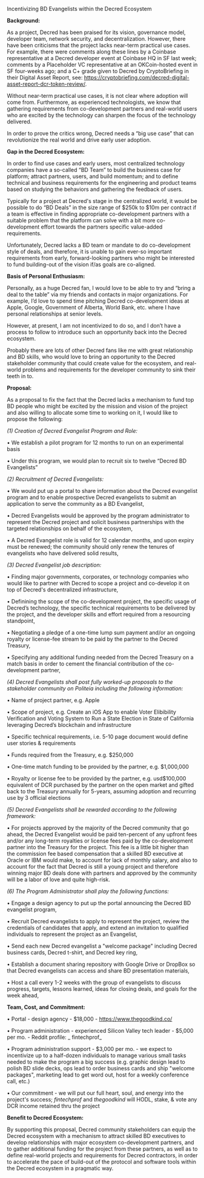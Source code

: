 Incentivizing BD Evangelists within the Decred Ecosystem

































**Background:**

As a project, Decred has been praised for its vision, governance model, developer team, network security, and decentralization.  However, there have been criticisms that the project lacks near-term practical use cases.  For example, there were comments along these lines by a Coinbase representative at a Decred developer event at Coinbase HQ in SF last week;  comments by a Placeholder VC representative at an OKCoin-hosted event in SF four-weeks ago; and a C+ grade given to Decred by CryptoBriefing in their Digital Asset Report, see:  https://cryptobriefing.com/decred-digital-asset-report-dcr-token-review/.

Without near-term practical use cases, it is not clear where adoption will come from. Furthermore, as experienced technologists, we know that gathering requirements from co-development partners and real-world users who are excited by the technology can sharpen the focus of the technology delivered.

In order to prove the critics wrong, Decred needs a “big use case” that can revolutionize the real world and drive early user adoption.

**Gap in the Decred Ecosystem:**

In order to find use cases and early users, most centralized technology companies have a so-called “BD Team” to build the business case for platform; attract partners, users, and build momentum; and to define technical and business requirements for the engineering and product teams based on studying the behaviors and gathering the feedback of users.  

Typically for a project at Decred's stage in the centralized world, it would be possible to do “BD Deals” in the size range of $250k to $10m per contract if a team is effective in finding appropriate co-development partners with a suitable problem that the platform can solve with a bit more co-development effort towards the partners specific value-added requirements.

Unfortunately, Decred lacks a BD team or mandate to do co-development style of deals, and therefore, it is unable to gain ever-so important requirements from early, forward-looking partners who might be interested to fund building-out of the vision if/as goals are co-aligned.

**Basis of Personal Enthusiasm:**

Personally, as a huge Decred fan, I would love to be able to try and “bring a deal to the table” via my friends and contacts in major organizations.   For example, I’d love to spend time pitching Decred co-development ideas at Apple, Google, Government of Alberta, World Bank, etc. where I have personal relationships at senior levels.

However, at present, I am not incentivized to do so, and I don’t have a process to follow to introduce such an opportunity back into the Decred ecosystem.

Probably there are lots of other Decred fans like me with great relationship and BD skills, who would love to bring an opportunity to the Decred stakeholder community that could create value for the ecosystem, and real-world problems and requirements for the developer community to sink their teeth in to.

**Proposal:**

As a proposal to fix the fact that the Decred lacks a mechanism to fund top BD people who might be excited by the mission and vision of the project and also willing to allocate some time to working on it, I would like to propose the following:

_(1) Creation of Decred Evangelist Program and Role:_

•	We establish a pilot program for 12 months to run on an experimental basis

•	Under this program, we would plan to recruit six to twelve “Decred BD Evangelists”
 
_(2) Recruitment of Decred Evangelists:_

•	We would put up a portal to share information about the Decred evangelist program and to enable prospective Decred evangelists to submit an application to serve the community as a BD Evangelist,

•	Decred Evangelists would be approved by the program administrator to represent the Decred project and solicit business partnerships with the targeted relationships on behalf of the ecosystem,

•	A Decred Evangelist role is valid for 12 calendar months, and upon expiry must be renewed;  the community should only renew the tenures of evangelists who have delivered solid results,

_(3) Decred Evangelist job description:_

•	Finding major governments, corporates, or technology companies who would like to partner with Decred to scope a project and co-develop it on top of Decred's decentralized infrastructure,

•	Definining the scope of the co-development project, the specific usage of Decred’s technology, the specific technical requirements to be delivered by the project, and the developer skills and effort required from a resourcing standpoint, 

•	Negotiating a pledge of a one-time lump sum payment and/or an ongoing royalty or license-fee stream to be paid by the partner to the Decred Treasury,

•	Specifying any additional funding needed from the Decred Treasury on a match basis in order to cement the financial contribution of the co-development partner,

_(4) Decred Evangelists shall post fully worked-up proposals to the stakeholder community on Politeia including the following information:_

•	Name of project partner, e.g. Apple

•	Scope of project, e.g. Create an iOS App to enable Voter Elibibility Verification and Voting System to Run a State Election in State of California leveraging Decred’s blockchain and infrastructure

•	Specific technical requirements, i.e. 5-10 page document would define user stories & requirements

•	Funds required from the Treasury, e.g. $250,000

•	One-time match funding to be provided by the partner, e.g. $1,000,000

•	Royalty or license fee to be provided by the partner, e.g. usd$100,000 equivalent of DCR purchased by the partner on the open market and gifted back to the Treasury annually for 5-years, assuming adoption and recurring use by 3 official elections

_(5) Decred Evangelists shall be rewarded according to the following framework:_

•	For projects approved by the majority of the Decred community that go ahead, the Decred Evangelist would be paid ten-percent of any upfront fees and/or any long-term royalties or license fees paid by the co-development partner into the Treasury for the project.  This fee is a little bit higher than the commission fee based compensation that a skilled BD executive at Oracle or IBM would make, to account for lack of monthly salary, and also to account for the fact that Decred is still a young project and therefore winning major BD deals done with partners and approved by the community will be a labor of love and quite high-risk.  

_(6) The Program Administrator shall play the following functions:_

•	Engage a design agency to put up the portal announcing the Decred BD evangelist program,

•	Recruit Decred evangelists to apply to represent the project, review the credentials of candidates that apply, and extend an invitation to qualified individuals to represent the project as an Evangelist,

•	Send each new Decred evangelist a "welcome package" including Decred business cards, Decred t-shirt, and Decred key ring,

•	Establish a document sharing repository with Google Drive or DropBox so that Decred evangelists can access and share BD presentation materials,

•	Host a call every 1-2 weeks with the group of evangelists to discuss progress, targets, lessons learned, ideas for closing deals, and goals for the week ahead,

**Team, Cost, and Commitment:**

•	Portal - design agency - $18,000 - https://www.thegoodkind.co/

•	Program administration - experienced Silicon Valley tech leader - $5,000 per mo. - Reddit profile: _ fintechprof_

•	Program administration support - $3,000 per mo. - we expect to incentivize up to a half-dozen individuals to manage various small tasks needed to make the program a big success (e.g. graphic design lead to polish BD slide decks, ops lead to order business cards and ship "welcome packages", marketing lead to get word out, host for a weekly conference call, etc.)

•	Our commitment - we will put our full heart, soul, and energy into the project's success; _fintechprof_ and _thegoodkind_ will HODL, stake, & vote any DCR income retained thru the project

**Benefit to Decred Ecosystem:**

By supporting this proposal, Decred community stakeholders can equip the Decred ecosystem with a mechanism to attract skilled BD executives to develop relationships with major ecosystem co-development partners, and to gather additional funding for the project from these partners, as well as to define real-world projects and requirements for Decred contractors, in order to accelerate the pace of build-out of the protocol and software tools within the Decred ecosystem in a pragmatic way.
 